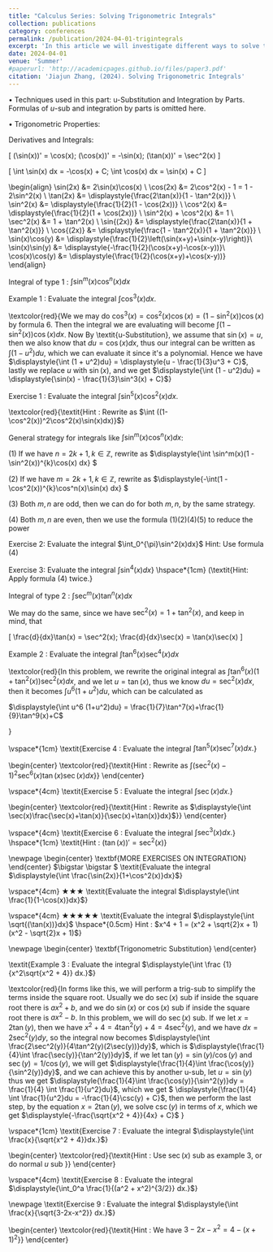 ```yaml
---
title: "Calculus Series: Solving Trigonometric Integrals"
collection: publications
category: conferences
permalink: /publication/2024-04-01-trigintegrals
excerpt: 'In this article we will investigate different ways to solve trigonometric integrals'
date: 2024-04-01
venue: 'Summer'
#paperurl: 'http://academicpages.github.io/files/paper3.pdf'
citation: 'Jiajun Zhang, (2024). Solving Trigonometric Integrals'
---
```


$\bullet$ Techniques used in this part: u-Substitution and Integration by Parts. Formulas of $u$-sub and integration by parts is omitted here.


$\bullet$ Trigonometric Properties:

Derivatives and Integrals:

\[ (\sin(x))' = \cos(x); (\cos(x))' = -\sin(x); (\tan(x))' = \sec^2(x) \]

\[ \int \sin(x) dx = -\cos(x) + C; \int \cos(x) dx = \sin(x) + C \]


\begin{align}
\sin(2x) &= 2\sin(x)\cos(x) \\
\cos(2x) &= 2\cos^2(x) - 1 = 1 - 2\sin^2(x) \\
\tan(2x) &= \displaystyle{\frac{2\tan(x)}{1 - \tan^2(x)}} \\
\sin^2(x) &= \displaystyle{\frac{1}{2}(1 - \cos(2x))} \\
\cos^2(x) &= \displaystyle{\frac{1}{2}(1 + \cos(2x))} \\
\sin^2(x) + \cos^2(x) &= 1 \\
\sec^2(x) &= 1 + \tan^2(x) \\
\sin{(2x)} &= \displaystyle{\frac{2\tan(x)}{1 + \tan^2(x)}} \\
\cos{(2x)} &= \displaystyle{\frac{1 - \tan^2(x)}{1 + \tan^2(x)}} \\
\sin(x)\cos(y) &= \displaystyle{\frac{1}{2}\left(\sin(x+y)+\sin(x-y)\right)}\\
\sin(x)\sin(y) &= \displaystyle{-\frac{1}{2}(\cos(x+y)-\cos(x-y))}\\
\cos(x)\cos(y) &= \displaystyle{\frac{1}{2}(\cos(x+y)+\cos(x-y))}
\end{align}


Integral of type 1 : $\int \sin^m(x)\cos^n(x) dx$

Example 1 : Evaluate the integral $\displaystyle{\int \cos^3(x) dx.}$

\textcolor{red}{We we may do
$\cos^3(x) = \cos^2(x) \cos(x) = (1-\sin^2(x))\cos(x)$ by formula 6. Then the integral we 
are evaluating will become $\displaystyle{\int (1 - \sin^2(x))\cos(x)dx}$. Now By
\textit{u-Substitution}, we assume that $\sin(x) = u$, then we also know that 
$du = \cos(x)dx$, thus our integral can be written as 
$\displaystyle{\int (1 - u^2)du}$, which we can evaluate it since it's a
polynomial. Hence we have $\displaystyle{\int (1 + u^2)du} = 
\displaystyle{u - \frac{1}{3}u^3 + C}$, lastly we replace $u$ with 
$\sin(x)$, and we get $\displaystyle{\int (1 - u^2)du} = 
\displaystyle{\sin(x) - \frac{1}{3}\sin^3(x) + C}$}



Exercise 1 : Evaluate the integral $\int \sin^5(x)\cos^2(x) dx.$


\textcolor{red}{\textit{Hint : Rewrite as 
$\int ((1-\cos^2(x))^2\cos^2(x)\sin(x)dx)}$}


General strategy for integrals like $\displaystyle{\int \sin^m(x) \cos^n(x)dx}$:

(1) If we have $n = 2k + 1, k \in \mathbb{Z}$, rewrite as
$\displaystyle{\int \sin^m(x)(1 - \sin^2(x))^{k}\cos(x) dx} $


(2) If we have $m = 2k + 1, k \in \mathbb{Z}$, rewrite as
$\displaystyle{-\int(1 - \cos^2(x))^{k}\cos^n(x)\sin(x) dx} $


(3) Both $m,n$ are odd, then we can do for both $m,n$, by the same strategy.


(4) Both $m,n$ are even, then we use the formula (1)(2)(4)(5) to reduce the power




Exercise 2: Evaluate the integral $\int_0^{\pi}\sin^2(x)dx}$
Hint: Use formula (4)

Exercise 3: Evaluate the integral $\displaystyle{\int \sin^4(x)dx}$}
\hspace*{1cm} (\textit{Hint: Apply formula (4) twice.}


Integral of type 2 : $\displaystyle{\int \sec^m(x)\tan^n(x) dx}$

We may do the same, since we have $\sec^2(x) = 1 + \tan^2(x)$, and keep in mind, that 

\[
\frac{d}{dx}\tan(x) = \sec^2(x); \frac{d}{dx}\sec(x) = \tan(x)\sec(x)
\]


Example 2 : Evaluate the integral $\displaystyle{\int \tan^6(x)\sec^4(x)dx}$

\textcolor{red}{In this problem, we rewrite the original integral as 
$\displaystyle{\int \tan^6(x) (1 + \tan^2(x))\sec^2 (x)dx}$, and we let $u = \tan(x)$,
thus we know $du = \sec^2(x)dx$, then it becomes $\displaystyle{\int u^6
(1+u^2)du}$, which can be calculated as 

$\displaystyle{\int u^6
(1+u^2)du} = \frac{1}{7}\tan^7(x)+\frac{1}{9}\tan^9(x)+C$

}

\vspace*{1cm}
\textit{Exercise 4 : Evaluate the integral $\displaystyle{\int \tan^5(x)\sec^7(x) dx.}$}

\begin{center}
\textcolor{red}{\textit{Hint : Rewrite as 
$\displaystyle{\int (\sec^2(x) - 1)^2 \sec^6(x) \tan(x)\sec(x)dx}$}}
\end{center}


\vspace*{4cm}
\textit{Exercise 5 : Evaluate the integral $\displaystyle{\int \sec(x) dx.}$}

\begin{center}
\textcolor{red}{\textit{Hint : Rewrite as 
$\displaystyle{\int \sec(x)\frac{\sec(x)+\tan(x)}{\sec(x)+\tan(x)}dx}$}}
\end{center}

\vspace*{4cm}
\textit{Exercise 6 : Evaluate the integral $\displaystyle{\int \sec^3(x) dx.}$}
\hspace*{1cm} \textit{Hint : $(\tan(x))' = \sec^2(x)$}



\newpage
\begin{center}
\textbf{MORE EXERCISES ON INTEGRATION}
\end{center}
$\bigstar \bigstar $ \textit{Evaluate the integral $\displaystyle{\int \frac{\sin(2x)}{1+\cos^2(x)}dx}$}

\vspace*{4cm}
$\bigstar \bigstar \bigstar$ \textit{Evaluate the integral $\displaystyle{\int \frac{1}{1-\cos(x)}dx}$}

\vspace*{4cm}
$\bigstar \bigstar \bigstar \bigstar \bigstar$ \textit{Evaluate the integral $\displaystyle{\int \sqrt{(\tan(x))}dx}$
\hspace*{0.5cm} Hint : $x^4 + 1 = (x^2 + \sqrt{2}x + 1)
(x^2 - \sqrt{2}x + 1)$}


\newpage
\begin{center}
\textbf{Trigonometric Substitution}
\end{center}

\textit{Example 3 : Evaluate the integral $\displaystyle{\int \frac
{1}{x^2\sqrt{x^2 + 4}} dx.}$}

\textcolor{red}{In forms like this, we will perform a trig-sub to simplify the 
terms inside the square root. Usually we do $\sec(x)$ sub if inside the square 
root there is $ax^2 + b$, and we do $\sin(x)$ or $\cos(x)$ sub if inside the 
square root there is $ax^2 - b$. In this problem, we will do $\sec(x)$ sub.
If we let $x = 2\tan(y)$, then we have $x^2 + 4 = 4\tan^2(y) + 4 = 
4\sec^2(y)$, and we have $dx = 2\sec^2(y)dy$, so the integral now becomes
$\displaystyle{\int \frac{2\sec^2(y)}{4\tan^2(y)(2\sec(y))}dy}$, which is 
$\displaystyle{\frac{1}{4}\int \frac{\sec(y)}{\tan^2(y)}dy}$, if we let 
$\tan(y) = \sin(y) / \cos(y)$ and $\sec(y) = 1 / \cos(y)$, we will get 
$\displaystyle{\frac{1}{4}\int \frac{\cos(y)}{\sin^2(y)}dy}$, and we can achieve this 
by another u-sub, let $u = \sin(y)$ thus we get 
$\displaystyle{\frac{1}{4}\int \frac{\cos(y)}{\sin^2(y)}dy = 
\frac{1}{4} \int \frac{1}{u^2}du}$, which we get 
$ 
\displaystyle{\frac{1}{4} \int \frac{1}{u^2}du = -\frac{1}{4}\csc(y) + C}$, then 
we perform the last step, by the equation $x = 2\tan(y)$, we solve 
$\csc(y)$ in terms of $x$, which we get $\displaystyle{-\frac{\sqrt{x^2 + 4}}{4x} + C}$
}

\vspace*{1cm}
\textit{Exercise 7 : Evaluate the integral $\displaystyle{\int \frac{x}{\sqrt{x^2 + 4}}dx.}$}

\begin{center}
\textcolor{red}{\textit{Hint : Use $\sec(x)$ sub as example 3, or do normal $u$ sub
}}
\end{center}

\vspace*{4cm}
\textit{Exercise 8 : Evaluate the integral $\displaystyle{\int_0^a \frac{1}{(a^2 + x^2)^{3/2}} dx.}$}


\newpage
\textit{Exercise 9 : Evaluate the integral $\displaystyle{\int \frac{x}{\sqrt{3-2x-x^2}} dx.}$}

\begin{center}
\textcolor{red}{\textit{Hint : We have 
$3-2x-x^2 = 4 - (x+1)^2$}}
\end{center}






